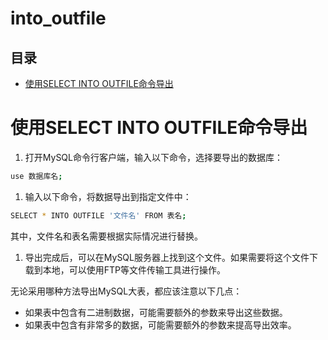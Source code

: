 # into\_outfile

## 目录

-   [使用SELECT INTO OUTFILE命令导出](#使用SELECT-INTO-OUTFILE命令导出)

# 使用SELECT INTO OUTFILE命令导出

1.  打开MySQL命令行客户端，输入以下命令，选择要导出的数据库：

```bash
use 数据库名;
```

1.  输入以下命令，将数据导出到指定文件中：

```bash
SELECT * INTO OUTFILE '文件名' FROM 表名;
```

其中，文件名和表名需要根据实际情况进行替换。

1.  导出完成后，可以在MySQL服务器上找到这个文件。如果需要将这个文件下载到本地，可以使用FTP等文件传输工具进行操作。

无论采用哪种方法导出MySQL大表，都应该注意以下几点：

-   如果表中包含有二进制数据，可能需要额外的参数来导出这些数据。
-   如果表中包含有非常多的数据，可能需要额外的参数来提高导出效率。
